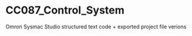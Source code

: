 CC087_Control_System
====================

Omron Sysmac Studio structured text code + exported project file verions
